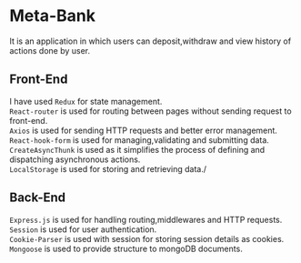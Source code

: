 # Meta-Bank

It is an application in which users can deposit,withdraw and view history of actions done by user.

## Front-End

I have used `Redux` for state management.  
`React-router` is used for routing between pages without sending request to front-end.  
`Axios` is used for sending HTTP requests and better error management.  
`React-hook-form` is used for managing,validating and submitting data.  
`CreateAsyncThunk` is used as it simplifies the process of defining and dispatching asynchronous actions.  
`LocalStorage` is used for storing and retrieving data./

## Back-End

`Express.js` is used for handling routing,middlewares and HTTP requests.  
`Session` is used for user authentication.  
`Cookie-Parser` is used with session for storing session details as cookies.  
`Mongoose` is used to provide structure to mongoDB documents.  

